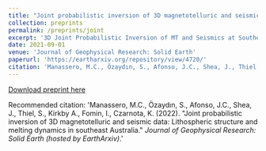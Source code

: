 ```yaml
---
title: "Joint probabilistic inversion of 3D magnetotelluric and seismic data: Lithospheric structure and melting dynamics in southeast Australia."
collection: preprints
permalink: /preprints/joint
excerpt: '3D Joint Probabilistic Inversion of MT and Seismics at Southeastern Australian Mantle'
date: 2021-09-01
venue: 'Journal of Geophysical Research: Solid Earth'
paperurl: 'https://eartharxiv.org/repository/view/4720/'
citation: 'Manassero, M.C., Özaydın, S., Afonso, J.C., Shea, J., Thiel, S., Kirkby A., Fomin, I., Czarnota, K. (2022). &quot;Joint probabilistic inversion of 3D magnetotelluric and seismic data: Lithospheric structure and melting dynamics in southeast Australia.&quot; <i>Journal of Geophysical Research: Solid Earth (hosted by EarthArxiv)</i>.'
---
```


[Download preprint here](https://eartharxiv.org/repository/view/4720/)

Recommended citation: 'Manassero, M.C., Özaydın, S., Afonso, J.C., Shea, J., Thiel, S., Kirkby A., Fomin, I., Czarnota, K. (2022). &quot;Joint probabilistic inversion of 3D magnetotelluric and seismic data: Lithospheric structure and melting dynamics in southeast Australia.&quot; <i>Journal of Geophysical Research: Solid Earth (hosted by EarthArxiv)</i>.'
